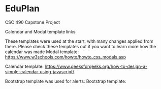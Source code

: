 # EduPlan
CSC 490 Capstone Project

Calendar and Modal template links

These templates were used at the start, with many changes applied from there. Please check these templates out if you want to learn more how the calendar was made
Modal template:
https://www.w3schools.com/howto/howto_css_modals.asp

Calendar template:
https://www.geeksforgeeks.org/how-to-design-a-simple-calendar-using-javascript/

Bootstrap template was used for alerts:
Bootstrap template:

